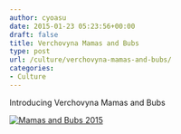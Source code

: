 ```yaml
---
author: cyoasu
date: 2015-01-23 05:23:56+00:00
draft: false
title: Verchovyna Mamas and Bubs
type: post
url: /culture/verchovyna-mamas-and-bubs/
categories:
- Culture
---
```


Introducing Verchovyna Mamas and Bubs

[![Mamas and Bubs 2015](http://www.ozeukes.com/wp-content/uploads/2015/01/Mamas-and-Bubs-2015.jpg)
](http://verchovyna.com.au/wp-content/uploads/2015/01/Verchovyna-School-Enrolment-Form-2015.pdf)
